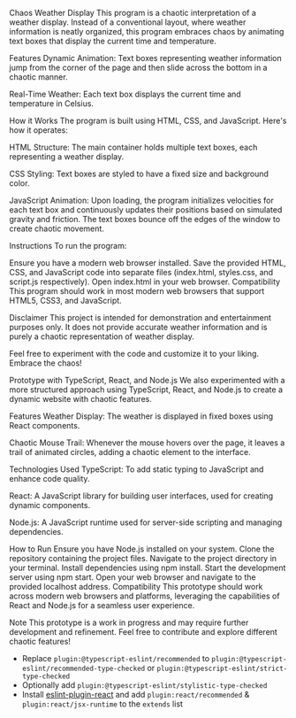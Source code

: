 Chaos Weather Display
This program is a chaotic interpretation of a weather display. Instead of a conventional layout, where weather information is neatly organized, this program embraces chaos by animating text boxes that display the current time and temperature.

Features
Dynamic Animation: Text boxes representing weather information jump from the corner of the page and then slide across the bottom in a chaotic manner.

Real-Time Weather: Each text box displays the current time and temperature in Celsius.

How it Works
The program is built using HTML, CSS, and JavaScript. Here's how it operates:

HTML Structure: The main container holds multiple text boxes, each representing a weather display.

CSS Styling: Text boxes are styled to have a fixed size and background color.

JavaScript Animation: Upon loading, the program initializes velocities for each text box and continuously updates their positions based on simulated gravity and friction. The text boxes bounce off the edges of the window to create chaotic movement.

Instructions
To run the program:

Ensure you have a modern web browser installed.
Save the provided HTML, CSS, and JavaScript code into separate files (index.html, styles.css, and script.js respectively).
Open index.html in your web browser.
Compatibility
This program should work in most modern web browsers that support HTML5, CSS3, and JavaScript.

Disclaimer
This project is intended for demonstration and entertainment purposes only. It does not provide accurate weather information and is purely a chaotic representation of weather display.

Feel free to experiment with the code and customize it to your liking. Embrace the chaos!

Prototype with TypeScript, React, and Node.js
We also experimented with a more structured approach using TypeScript, React, and Node.js to create a dynamic website with chaotic features.

Features
Weather Display: The weather is displayed in fixed boxes using React components.

Chaotic Mouse Trail: Whenever the mouse hovers over the page, it leaves a trail of animated circles, adding a chaotic element to the interface.

Technologies Used
TypeScript: To add static typing to JavaScript and enhance code quality.

React: A JavaScript library for building user interfaces, used for creating dynamic components.

Node.js: A JavaScript runtime used for server-side scripting and managing dependencies.

How to Run
Ensure you have Node.js installed on your system.
Clone the repository containing the project files.
Navigate to the project directory in your terminal.
Install dependencies using npm install.
Start the development server using npm start.
Open your web browser and navigate to the provided localhost address.
Compatibility
This prototype should work across modern web browsers and platforms, leveraging the capabilities of React and Node.js for a seamless user experience.

Note
This prototype is a work in progress and may require further development and refinement. Feel free to contribute and explore different chaotic features!

- Replace `plugin:@typescript-eslint/recommended` to `plugin:@typescript-eslint/recommended-type-checked` or `plugin:@typescript-eslint/strict-type-checked`
- Optionally add `plugin:@typescript-eslint/stylistic-type-checked`
- Install [eslint-plugin-react](https://github.com/jsx-eslint/eslint-plugin-react) and add `plugin:react/recommended` & `plugin:react/jsx-runtime` to the `extends` list
